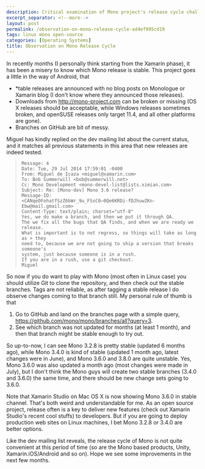 ```yaml
---
description: Critical examination of Mono project's release cycle challenges, including undocumented stable releases, package availability issues, and practical guidance on selecting stable Mono versions for development.
excerpt_separator: <!--more-->
layout: post
permalink: /observation-on-mono-release-cycle-ad4ef995cd19
tags: linux mono open-source
categories: [Operating Systems]
title: Observation on Mono Release Cycle
---
```

In recently months (I personally think starting from the Xamarin phase), it has been a misery to know which Mono release is stable. This project goes a little in the way of Android, that

* *table releases are announced with no blog posts on Monologue or Xamarin blog (I don't know where they announced those releases).
* Downloads from http://mono-project.com can be broken or missing (OS X releases should be acceptable, while Windows releases sometimes broken, and openSUSE releases only target 11.4, and all other platforms are gone).
* Branches on GitHub are bit of messy.
<!--more-->

Miguel has kindly replied on the dev mailing list about the current status, and it matches all previous statements in this area that new releases are indeed tested.

> ``` text
> Message: 4
> Date: Tue, 29 Jul 2014 17:59:01 -0400
> From: Miguel de Icaza <miguel@xamarin.com>
> To: Bob Summerwill <bob@summerwill.net>
> Cc: Mono Development <mono-devel-list@lists.ximian.com>
> Subject: Re: [Mono-dev] Mono 3.6 release?
> Message-ID:
> <CANqeOFohatfSzZ6bWr_9u_FSsC0–0Qe6KRDi-fDJhuwZKn-Ebw@mail.gmail.com>
> Content-Type: text/plain; charset="utf-8"
> Yes, we do make a branch, and then we put it through QA.
> The we fix all the bugs that QA finds, and when we are ready we release.
> What is important is to not regress, so things will take as long as > they
> need to, because we are not going to ship a version that breaks someone's
> system, just because someone is in a rush.
> If you are in a rush, use a git checkout.
> Miguel
> ```

So now if you do want to play with Mono (most often in Linux case) you should utilize Git to clone the repository, and then check out the stable branches. Tags are not reliable, as after tagging a stable release I do observe changes coming to that branch still. My personal rule of thumb is that

1. Go to GitHub and land on the branches page with a simple query, https://github.com/mono/mono/branches/all?query=3.
1. See which branch was not updated for months (at least 1 month), and then that branch might be stable enough to try out.

So up-to-now, I can see Mono 3.2.8 is pretty stable (updated 6 months ago), while Mono 3.4.0 is kind of stable (updated 1 month ago, latest changes were in June), and Mono 3.6.0 and 3.8.0 are quite unstable. Yes, Mono 3.6.0 was also updated a month ago (most changes were made in July), but I don't think the Mono guys will create two stable branches (3.4.0 and 3.6.0) the same time, and there should be new change sets going to 3.6.0.

Note that Xamarin Studio on Mac OS X is now showing Mono 3.6.0 in stable channel. That's both weird and understandable for me. As an open source project, release often is a key to deliver new features (check out Xamarin Studio's recent cool stuffs) to developers. But if you are going to deploy production web sites on Linux machines, I bet Mono 3.2.8 or 3.4.0 are better options.

Like the dev mailing list reveals, the release cycle of Mono is not quite convenient at this period of time (so are the Mono based products, Unity, Xamarin.iOS/Android and so on). Hope we see some improvements in the next few months.
